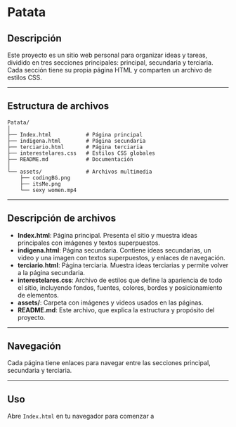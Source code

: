 # Patata

## Descripción

Este proyecto es un sitio web personal para organizar ideas y tareas, dividido en tres secciones principales: principal, secundaria y terciaria. Cada sección tiene su propia página HTML y comparten un archivo de estilos CSS.

---

## Estructura de archivos

```
Patata/
│
├── Index.html           # Página principal
├── indigena.html        # Página secundaria
├── terciario.html       # Página terciaria
├── interestelares.css   # Estilos CSS globales
├── README.md            # Documentación
│
└── assets/              # Archivos multimedia
    ├── codingBG.png
    ├── itsMe.png
    └── sexy women.mp4
```

---

## Descripción de archivos

- **Index.html**: Página principal. Presenta el sitio y muestra ideas principales con imágenes y textos superpuestos.
- **indigena.html**: Página secundaria. Contiene ideas secundarias, un video y una imagen con textos superpuestos, y enlaces de navegación.
- **terciario.html**: Página terciaria. Muestra ideas terciarias y permite volver a la página secundaria.
- **interestelares.css**: Archivo de estilos que define la apariencia de todo el sitio, incluyendo fondos, fuentes, colores, bordes y posicionamiento de elementos.
- **assets/**: Carpeta con imágenes y videos usados en las páginas.
- **README.md**: Este archivo, que explica la estructura y propósito del proyecto.

---

## Navegación

Cada página tiene enlaces para navegar entre las secciones principal, secundaria y terciaria.

---

## Uso

Abre `Index.html` en tu navegador para comenzar a